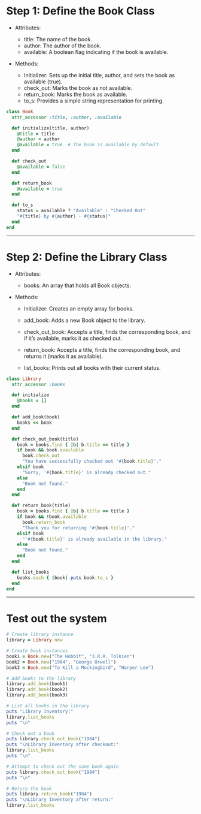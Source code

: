 # Step 1: Define the Book Class
- Attributes:
  - title: The name of the book.
  - author: The author of the book.
  - available: A boolean flag indicating if the book is available.

- Methods:
  - Initializer: Sets up the initial title, author, and sets the book as available (true).
  - check_out: Marks the book as not available.
  - return_book: Marks the book as available.
  - to_s: Provides a simple string representation for printing.

```ruby
class Book
  attr_accessor :title, :author, :available

  def initialize(title, author)
    @title = title
    @author = author
    @available = true  # The book is available by default.
  end

  def check_out
    @available = false
  end

  def return_book
    @available = true
  end

  def to_s
    status = available ? "Available" : "Checked Out"
    "#{title} by #{author} - #{status}"
  end
end

```

---
# Step 2: Define the Library Class
- Attributes:
  - books: An array that holds all Book objects.

- Methods:
  - Initializer: Creates an empty array for books.
  - add_book: Adds a new Book object to the library.
  - check_out_book: Accepts a title, finds the corresponding book, and if it’s available, marks it as checked out.

  - return_book: Accepts a title, finds the corresponding book, and returns it (marks it as available).

  - list_books: Prints out all books with their current status.

```ruby
class Library
  attr_accessor :books

  def initialize
    @books = []
  end

  def add_book(book)
    books << book
  end

  def check_out_book(title)
    book = books.find { |b| b.title == title }
    if book && book.available
      book.check_out
      "You have successfully checked out '#{book.title}'."
    elsif book
      "Sorry, '#{book.title}' is already checked out."
    else
      "Book not found."
    end
  end

  def return_book(title)
    book = books.find { |b| b.title == title }
    if book && !book.available
      book.return_book
      "Thank you for returning '#{book.title}'."
    elsif book
      "'#{book.title}' is already available in the library."
    else
      "Book not found."
    end
  end

  def list_books
    books.each { |book| puts book.to_s }
  end
end
```

---

# Test out the system
```ruby
# Create library instance
library = Library.new

# Create book instances
book1 = Book.new("The Hobbit", "J.R.R. Tolkien")
book2 = Book.new("1984", "George Orwell")
book3 = Book.new("To Kill a Mockingbird", "Harper Lee")

# Add books to the library
library.add_book(book1)
library.add_book(book2)
library.add_book(book3)

# List all books in the library
puts "Library Inventory:"
library.list_books
puts "\n"

# Check out a book
puts library.check_out_book("1984")
puts "\nLibrary Inventory after checkout:"
library.list_books
puts "\n"

# Attempt to check out the same book again
puts library.check_out_book("1984")
puts "\n"

# Return the book
puts library.return_book("1984")
puts "\nLibrary Inventory after return:"
library.list_books
```
